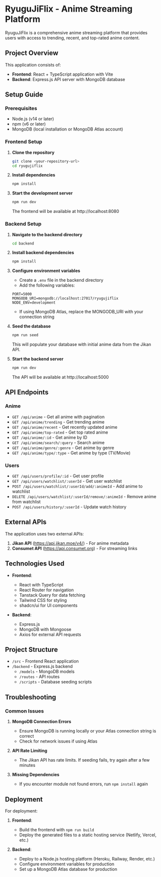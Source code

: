 
# RyuguJiFlix - Anime Streaming Platform

RyuguJiFlix is a comprehensive anime streaming platform that provides users with access to trending, recent, and top-rated anime content.

## Project Overview

This application consists of:
- **Frontend**: React + TypeScript application with Vite
- **Backend**: Express.js API server with MongoDB database

## Setup Guide

### Prerequisites

- Node.js (v14 or later)
- npm (v6 or later)
- MongoDB (local installation or MongoDB Atlas account)

### Frontend Setup

1. **Clone the repository**
   ```bash
   git clone <your-repository-url>
   cd ryugujiflix
   ```

2. **Install dependencies**
   ```bash
   npm install
   ```

3. **Start the development server**
   ```bash
   npm run dev
   ```
   
   The frontend will be available at http://localhost:8080

### Backend Setup

1. **Navigate to the backend directory**
   ```bash
   cd backend
   ```

2. **Install backend dependencies**
   ```bash
   npm install
   ```

3. **Configure environment variables**
   - Create a `.env` file in the backend directory
   - Add the following variables:
   ```
   PORT=5000
   MONGODB_URI=mongodb://localhost:27017/ryugujiflix
   NODE_ENV=development
   ```
   
   - If using MongoDB Atlas, replace the MONGODB_URI with your connection string

4. **Seed the database**
   ```bash
   npm run seed
   ```
   
   This will populate your database with initial anime data from the Jikan API.

5. **Start the backend server**
   ```bash
   npm run dev
   ```
   
   The API will be available at http://localhost:5000

## API Endpoints

### Anime

- `GET /api/anime` - Get all anime with pagination
- `GET /api/anime/trending` - Get trending anime
- `GET /api/anime/recent` - Get recently updated anime
- `GET /api/anime/top-rated` - Get top rated anime
- `GET /api/anime/:id` - Get anime by ID
- `GET /api/anime/search/:query` - Search anime
- `GET /api/anime/genre/:genre` - Get anime by genre
- `GET /api/anime/type/:type` - Get anime by type (TV/Movie)

### Users

- `GET /api/users/profile/:id` - Get user profile
- `GET /api/users/watchlist/:userId` - Get user watchlist
- `POST /api/users/watchlist/:userId/add/:animeId` - Add anime to watchlist
- `DELETE /api/users/watchlist/:userId/remove/:animeId` - Remove anime from watchlist
- `POST /api/users/history/:userId` - Update watch history

## External APIs

The application uses two external APIs:

1. **Jikan API** (https://api.jikan.moe/v4/) - For anime metadata
2. **Consumet API** (https://api.consumet.org) - For streaming links

## Technologies Used

- **Frontend**:
  - React with TypeScript
  - React Router for navigation
  - Tanstack Query for data fetching
  - Tailwind CSS for styling
  - shadcn/ui for UI components

- **Backend**:
  - Express.js
  - MongoDB with Mongoose
  - Axios for external API requests

## Project Structure

- `/src` - Frontend React application
- `/backend` - Express.js backend
  - `/models` - MongoDB models
  - `/routes` - API routes
  - `/scripts` - Database seeding scripts

## Troubleshooting

### Common Issues

1. **MongoDB Connection Errors**
   - Ensure MongoDB is running locally or your Atlas connection string is correct
   - Check for network issues if using Atlas

2. **API Rate Limiting**
   - The Jikan API has rate limits. If seeding fails, try again after a few minutes

3. **Missing Dependencies**
   - If you encounter module not found errors, run `npm install` again

## Deployment

For deployment:

1. **Frontend**:
   - Build the frontend with `npm run build`
   - Deploy the generated files to a static hosting service (Netlify, Vercel, etc.)

2. **Backend**:
   - Deploy to a Node.js hosting platform (Heroku, Railway, Render, etc.)
   - Configure environment variables for production
   - Set up a MongoDB Atlas database for production

